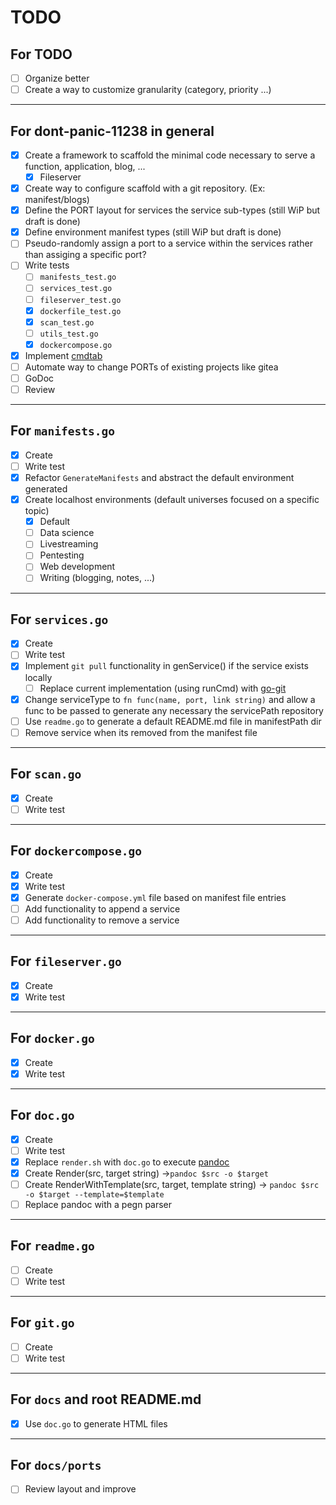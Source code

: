 # TODO

## For TODO

* [ ] Organize better
* [ ] Create a way to customize granularity (category, priority ...)

---

## For dont-panic-11238 in general

* [X] Create a framework to scaffold the minimal code necessary to serve a function, application, blog, ...
    * [X] Fileserver
* [X] Create way to configure scaffold with a git repository. (Ex: manifest/blogs)
* [X] Define the PORT layout for services the service sub-types (still WiP but draft is done)
* [X] Define environment manifest types (still WiP but draft is done)
* [ ] Pseudo-randomly assign a port to a service within the services rather than assiging a specific port?
* [ ] Write tests
    * [ ] `manifests_test.go`
    * [ ] `services_test.go`
    * [ ] `fileserver_test.go`
    * [X] `dockerfile_test.go`
    * [X] `scan_test.go`
    * [ ] `utils_test.go`
    * [X] `dockercompose.go`
* [X] Implement [cmdtab](https://github.com/rwxrob/cmdtab)
* [ ] Automate way to change PORTs of existing projects like gitea
* [ ] GoDoc
* [ ] Review

---

## For `manifests.go`

* [X] Create
* [ ] Write test
* [X] Refactor `GenerateManifests` and abstract the default environment generated
* [X] Create localhost environments (default universes focused on a specific topic)
    * [X] Default
    * [ ] Data science
    * [ ] Livestreaming
    * [ ] Pentesting
    * [ ] Web development
    * [ ] Writing (blogging, notes, ...)

---

## For `services.go`

* [X] Create
* [ ] Write test
* [X] Implement `git pull` functionality in genService() if the service exists locally
	* [ ] Replace current implementation (using runCmd) with [go-git](https://github.com/go-git/go-git)
* [X] Change serviceType to `fn func(name, port, link string)` and allow a func to be passed to generate any necessary the servicePath repository
* [ ] Use `readme.go` to generate a default README.md file in manifestPath dir
* [ ] Remove service when its removed from the manifest file

---

## For `scan.go`

* [X] Create
* [ ] Write test

---

## For `dockercompose.go`

* [X] Create
* [X] Write test
* [X] Generate `docker-compose.yml` file based on manifest file entries
* [ ] Add functionality to append a service
* [ ] Add functionality to remove a service

---

## For `fileserver.go`

* [X] Create
* [X] Write test

---

## For `docker.go`

* [X] Create
* [X] Write test

---

## For `doc.go`

* [X] Create
* [ ] Write test
* [X] Replace `render.sh` with `doc.go` to execute [pandoc](https://github.com/jgm/pandoc)
* [X] Create Render(src, target string) ->`pandoc $src -o $target`
* [ ] Create RenderWithTemplate(src, target, template string) -> `pandoc $src -o $target --template=$template`
* [ ] Replace pandoc with a pegn parser

---

## For `readme.go`

* [ ] Create
* [ ] Write test

---

## For `git.go`

* [ ] Create
* [ ] Write test

---

## For `docs` and root README.md

* [X] Use `doc.go` to generate HTML files

---

## For `docs/ports`

* [ ] Review layout and improve
